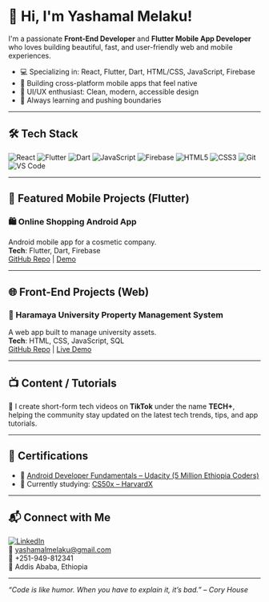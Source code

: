 # 👋 Hi, I'm Yashamal Melaku!

I'm a passionate **Front-End Developer** and **Flutter Mobile App Developer** who loves building beautiful, fast, and user-friendly web and mobile experiences.

- 💻 Specializing in: React, Flutter, Dart, HTML/CSS, JavaScript, Firebase
- 📱 Building cross-platform mobile apps that feel native
- 🎨 UI/UX enthusiast: Clean, modern, accessible design
- 🚀 Always learning and pushing boundaries

---

## 🛠️ Tech Stack

![React](https://img.shields.io/badge/-React-61DAFB?logo=react&logoColor=white&style=flat)
![Flutter](https://img.shields.io/badge/-Flutter-02569B?logo=flutter&logoColor=white&style=flat)
![Dart](https://img.shields.io/badge/-Dart-0175C2?logo=dart&logoColor=white&style=flat)
![JavaScript](https://img.shields.io/badge/-JavaScript-F7DF1E?logo=javascript&logoColor=black&style=flat)
![Firebase](https://img.shields.io/badge/-Firebase-FFCA28?logo=firebase&logoColor=black&style=flat)
![HTML5](https://img.shields.io/badge/-HTML5-E34F26?logo=html5&logoColor=white&style=flat)
![CSS3](https://img.shields.io/badge/-CSS3-1572B6?logo=css3&logoColor=white&style=flat)
![Git](https://img.shields.io/badge/-Git-F05032?logo=git&logoColor=white&style=flat)
![VS Code](https://img.shields.io/badge/-VSCode-007ACC?logo=visual-studio-code&logoColor=white&style=flat)

---

## 📱 Featured Mobile Projects (Flutter)

### 🛍️ Online Shopping Android App  
Android mobile app for a cosmetic company.  
**Tech**: Flutter, Dart, Firebase  
[GitHub Repo](#) | [Demo](#)

---

## 🌐 Front-End Projects (Web)

### 🏫 Haramaya University Property Management System  
A web app built to manage university assets.  
**Tech**: HTML, CSS, JavaScript, SQL  
[GitHub Repo](#) | [Live Demo](#)

---

## 📺 Content / Tutorials

🎥 I create short-form tech videos on **TikTok** under the name **TECH+**, helping the community stay updated on the latest tech trends, tips, and app tutorials.

---

## 📜 Certifications

- 📱 [Android Developer Fundamentals – Udacity (5 Million Ethiopia Coders)](https://www.udacity.com/certificate/e/81331b90-eb40-11ef-a8cb-3374870ef1d7)
- 📘 Currently studying: [CS50x – HarvardX](https://cs50.harvard.edu/x/)

---

## 📬 Connect with Me

[![LinkedIn](https://img.shields.io/badge/-LinkedIn-0077B5?logo=linkedin&logoColor=white&style=flat)](https://www.linkedin.com/in/yashamal-melaku)  
📧 yashamalmelaku@gmail.com  
📱 +251-949-812341  
📍 Addis Ababa, Ethiopia  

---

_“Code is like humor. When you have to explain it, it’s bad.” – Cory House_
